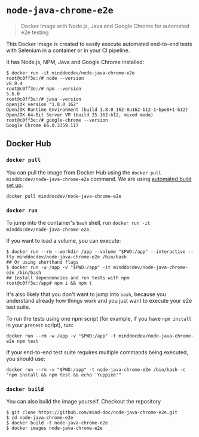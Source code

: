 # `node-java-chrome-e2e`

> Docker Image with Node.js, Java and Google Chrome for automated e2e testing

This Docker image is created to easily execute automated end-to-end tests with Selenium in a container or in your CI pipeline.

It has Node.js, NPM, Java and Google Chrome installed:

```
$ docker run -it minddocdev/node-java-chrome-e2e
root@c0ff3e:/# node --version
v8.9.4
root@c0ff3e:/# npm --version
5.6.0
root@c0ff3e:/# java -version
openjdk version "1.8.0_162"
OpenJDK Runtime Environment (build 1.8.0_162-8u162-b12-1~bpo8+1-b12)
OpenJDK 64-Bit Server VM (build 25.162-b12, mixed mode)
root@c0ff3e:/# google-chrome --version
Google Chrome 66.0.3359.117
```

## Docker Hub

### `docker pull`

You can pull the image from Docker Hub using the `docker pull minddocdev/node-java-chrome-e2e` command. We are using [automated build set up](https://docs.docker.com/docker-hub/builds/#create-an-automated-build).

```
docker pull minddocdev/node-java-chrome-e2e
```

### `docker run`

To jump into the container's `bash` shell, run `docker run -it minddocdev/node-java-chrome-e2e`.

If you want to load a volume, you can execute:

```
$ docker run --rm --workdir /app --volume "$PWD:/app" --interactive --tty minddocdev/node-java-chrome-e2e /bin/bash
## Or using shorthand flags
$ docker run -w /app -v "$PWD:/app" -it minddocdev/node-java-chrome-e2e /bin/bash
## Install dependencies and run tests with npm
root@c0ff3e:/app# npm i && npm t
```

It's also likely that you don't want to jump into `bash`, because you understand already how things work and you just want to execute your e2e test suite.

To run the tests using one npm script (for example, if you have `npm install` in your `pretest` script), run:

```
docker run --rm -w /app -v "$PWD:/app" -t minddocdev/node-java-chrome-e2e npm test
```

If your end-to-end test suite requires multiple commands being executed, you should use:

```
docker run --rm -v "$PWD:/app" -t node-java-chrome-e2e /bin/bash -c "npm install && npm test && echo 'Yuppiee'"
```

### `docker build`

You can also build the image yourself. Checkout the repository

```
$ git clone https://github.com/mind-doc/node-java-chrome-e2e.git
$ cd node-java-chrome-e2e
$ docker build -t node-java-chrome-e2e .
$ docker images node-java-chrome-e2e
```
